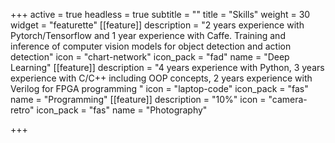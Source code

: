 +++
active = true
headless = true
subtitle = ""
title = "Skills"
weight = 30
widget = "featurette"
[[feature]]
description = "2 years experience with Pytorch/Tensorflow and 1 year experience with Caffe. Training and inference of computer vision models for object detection and action detection"
icon = "chart-network"
icon_pack = "fad"
name = "Deep Learning"
[[feature]]
description = "4 years experience with Python, 3 years experience with C/C++ including OOP concepts, 2 years experience with Verilog for FPGA programming "
icon = "laptop-code"
icon_pack = "fas"
name = "Programming"
[[feature]]
description = "10%"
icon = "camera-retro"
icon_pack = "fas"
name = "Photography"

+++
